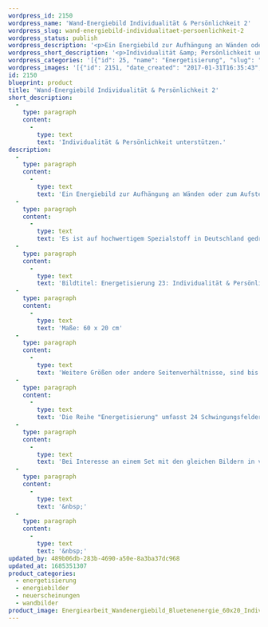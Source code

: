 ```yaml
---
wordpress_id: 2150
wordpress_name: 'Wand-Energiebild Individualität & Persönlichkeit 2'
wordpress_slug: wand-energiebild-individualitaet-persoenlichkeit-2
wordpress_status: publish
wordpress_description: '<p>Ein Energiebild zur Aufhängung an Wänden oder zum Aufstellen im Raum mit einem aktivierbaren Schwingungsfeld zu: Individualität und Persönlichkeit. Bei diesem Bild ist der Aspekt der Einsicht betont in das, was das Konstrukt Persönlichkeit ausmacht.</p><p>Es ist auf hochwertigem Spezialstoff in Deutschland gedruckt und sorgfältig in Handarbeit auf Holzkeilrahmen aufgezogen. Laut Herstellerangaben ist der farbintensive Druck 70 Jahre lichtecht, waschbar und in einem umweltorientierten Verfahren hergestellt. Der Oberstoff ist mit einer Spezialbeschichtung unterfüttert, so dass, bei Aufhängung an der Wand, der rückseitige Holzrahmen auch bei hellen Farben unsichtbar ist.</p><p>Bildtitel: Energetisierung 23: Individualität &amp; Persönlichkeit 2. Reihe: Energetisierung</p><p>Maße: 60 x 20 cm</p><p>Weitere Größen oder andere Seitenverhältnisse, sind bis 200 cm individuell für Sie innerhalb weniger Tage herstellbar. Bitte kontaktieren Sie uns hierfür unter <a href="mailto:info@elvedenverlag.de">info@elvedenverlag.de</a>.</p><p>Die Reihe "Energetisierung" umfasst 24 Schwingungsfelder in Bezug auf die Facetten des menschlichen Lebens mit seinen Gefühlen, Fähigkeiten, Einstellungen und Aktivitäten. In jedem der 24 Schwingungsfelder sind zusätzliche Impulse enthalten zu den jeweils zugehörigen thematischen Wissenspools. Funktionen und Teilbereiche des menschlichen Körpers.<br />Bei Interesse an einem Set mit den gleichen Bildern in verschiedenen Größen oder unterschiedlichen Bildern dieser Reihe wenden Sie sich bitte direkt an uns. Wir informieren Sie gerne über die Vergünstigungen. Für Praxiseinrichtungen etc. beraten wir Sie gerne. Das Energiefeld dieses Bildes kann aktiviert werden über das bewusste Konzentrieren auf den für sich selbst erwünschten inneren Zustand im Zusammenhang mit dem Bildtitel. Es aktiviert sich jeweils der Teil des Schwingungsfeldes, welcher aktuell individuell förderlich ist.</p><p><a href="https://my.feenbaum.de/anwendung-energie-wandbilder/">Anwendungshinweise</a>      <a href="https://my.feenbaum.de/produktinformation-wandbilder/">Produktinformationen</a></p><p>&nbsp;</p><p>&nbsp;</p>'
wordpress_short_description: '<p>Individualität &amp; Persönlichkeit unterstützen.<br /><em>Hinweis: Das Wasserzeichen „Elveden Verlag Energiebild“ wird nicht mit gedruckt</em></p>'
wordpress_categories: '[{"id": 25, "name": "Energetisierung", "slug": "energetisierung"}, {"id": 22, "name": "Energiebilder", "slug": "energiebilder"}, {"id": 66, "name": "Neuerscheinungen", "slug": "neuerscheinungen"}, {"id": 24, "name": "Wandbilder", "slug": "wandbilder"}]'
wordpress_images: '[{"id": 2151, "date_created": "2017-01-31T16:35:43", "date_created_gmt": "2017-01-31T14:35:43", "date_modified": "2017-01-31T16:35:43", "date_modified_gmt": "2017-01-31T14:35:43", "src": "https://my.feenbaum.de/wp-content/uploads/2017/01/Energiearbeit_Wandenergiebild_Bluetenenergie_60x20_Individualitaet-Persoenlichkeit_800x800-W.jpg", "name": "Energiearbeit_Wandenergiebild_Bluetenenergie_60x20_Individualitaet &#038; Persoenlichkeit_800x800-W", "alt": ""}]'
id: 2150
blueprint: product
title: 'Wand-Energiebild Individualität & Persönlichkeit 2'
short_description:
  -
    type: paragraph
    content:
      -
        type: text
        text: 'Individualität & Persönlichkeit unterstützen.'
description:
  -
    type: paragraph
    content:
      -
        type: text
        text: 'Ein Energiebild zur Aufhängung an Wänden oder zum Aufstellen im Raum mit einem aktivierbaren Schwingungsfeld zu: Individualität und Persönlichkeit. Bei diesem Bild ist der Aspekt der Einsicht betont in das, was das Konstrukt Persönlichkeit ausmacht.'
  -
    type: paragraph
    content:
      -
        type: text
        text: 'Es ist auf hochwertigem Spezialstoff in Deutschland gedruckt und sorgfältig in Handarbeit auf Holzkeilrahmen aufgezogen. Laut Herstellerangaben ist der farbintensive Druck 70 Jahre lichtecht, waschbar und in einem umweltorientierten Verfahren hergestellt. Der Oberstoff ist mit einer Spezialbeschichtung unterfüttert, so dass, bei Aufhängung an der Wand, der rückseitige Holzrahmen auch bei hellen Farben unsichtbar ist.'
  -
    type: paragraph
    content:
      -
        type: text
        text: 'Bildtitel: Energetisierung 23: Individualität & Persönlichkeit 2. Reihe: Energetisierung'
  -
    type: paragraph
    content:
      -
        type: text
        text: 'Maße: 60 x 20 cm'
  -
    type: paragraph
    content:
      -
        type: text
        text: 'Weitere Größen oder andere Seitenverhältnisse, sind bis 200 cm individuell für Sie innerhalb weniger Tage herstellbar. Bitte kontaktieren Sie uns hierfür unter info@elvedenverlag.de.'
  -
    type: paragraph
    content:
      -
        type: text
        text: 'Die Reihe "Energetisierung" umfasst 24 Schwingungsfelder in Bezug auf die Facetten des menschlichen Lebens mit seinen Gefühlen, Fähigkeiten, Einstellungen und Aktivitäten. In jedem der 24 Schwingungsfelder sind zusätzliche Impulse enthalten zu den jeweils zugehörigen thematischen Wissenspools. Funktionen und Teilbereiche des menschlichen Körpers.'
  -
    type: paragraph
    content:
      -
        type: text
        text: 'Bei Interesse an einem Set mit den gleichen Bildern in verschiedenen Größen oder unterschiedlichen Bildern dieser Reihe wenden Sie sich bitte direkt an uns. Wir informieren Sie gerne über die Vergünstigungen. Für Praxiseinrichtungen etc. beraten wir Sie gerne. Das Energiefeld dieses Bildes kann aktiviert werden über das bewusste Konzentrieren auf den für sich selbst erwünschten inneren Zustand im Zusammenhang mit dem Bildtitel. Es aktiviert sich jeweils der Teil des Schwingungsfeldes, welcher aktuell individuell förderlich ist.'
  -
    type: paragraph
    content:
      -
        type: text
        text: '&nbsp;'
  -
    type: paragraph
    content:
      -
        type: text
        text: '&nbsp;'
updated_by: 489b06db-283b-4690-a50e-8a3ba37dc968
updated_at: 1685351307
product_categories:
  - energetisierung
  - energiebilder
  - neuerscheinungen
  - wandbilder
product_image: Energiearbeit_Wandenergiebild_Bluetenenergie_60x20_Individualitaet-Persoenlichkeit_800x800-W.jpg
---
```

